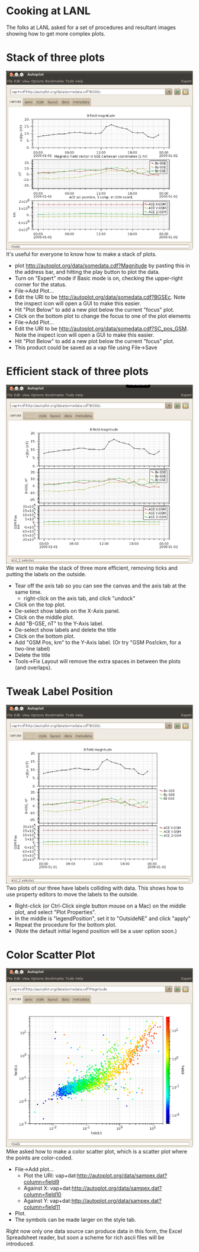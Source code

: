 # Cooking at LANL

The folks at LANL asked for a set of procedures and resultant images
showing how to get more complex plots.

# Stack of three plots

![stackOfThreePlots.png](stackOfThreePlots.png "stackOfThreePlots.png")
It's useful for everyone to know how to make a stack of plots.

  - plot <http://autoplot.org/data/somedata.cdf?Magnitude> by pasting
    this in the address bar, and hitting the play button to plot the
    data.
  - Turn on "Expert" mode if Basic mode is on, checking the upper-right
    corner for the status.
  - File-\>Add Plot...
  - Edit the URI to be <http://autoplot.org/data/somedata.cdf?BGSEc>.
    Note the inspect icon will open a GUI to make this easier.
  - Hit "Plot Below" to add a new plot below the current "focus" plot.
  - Click on the bottom plot to change the focus to one of the plot
    elements
  - File-\>Add Plot...
  - Edit the URI to be
    <http://autoplot.org/data/somedata.cdf?SC_pos_GSM>. Note the inspect
    icon will open a GUI to make this easier.
  - Hit "Plot Below" to add a new plot below the current "focus" plot.
  - This product could be saved as a vap file using File-\>Save

# Efficient stack of three plots

![efficientStackOfThreePlots.png](efficientStackOfThreePlots.png
"efficientStackOfThreePlots.png") We want to make the stack of three
more efficient, removing ticks and putting the labels on the outside.

  - Tear off the axis tab so you can see the canvas and the axis tab at
    the same time.
      - right-click on the axis tab, and click "undock"
  - Click on the top plot.
  - De-select show labels on the X-Axis panel.
  - Click on the middle plot.
  - Add "B-GSE, nT" to the Y-Axis label.
  - De-select show labels and delete the title
  - Click on the bottom plot.
  - Add "GSM Pos, km" to the Y-Axis label. (Or try "GSM Pos\!ckm, for a
    two-line label)
  - Delete the title
  - Tools-\>Fix Layout will remove the extra spaces in between the plots
    (and overlaps).

# Tweak Label Position

![tweakLabelPosition.jpg](tweakLabelPosition.jpg
"tweakLabelPosition.jpg") Two plots of our three have labels colliding
with data. This shows how to use property editors to move the labels to
the outside.

  - Right-click (or Ctrl-Click single button mouse on a Mac) on the
    middle plot, and select "Plot Properties".
  - In the middle is "legendPosition", set it to "OutsideNE" and click
    "apply"
  - Repeat the procedure for the bottom plot.
  - (Note the default initial legend position will be a user option
    soon.)

# Color Scatter Plot

![colorScatterPlot.jpg](colorScatterPlot.jpg "colorScatterPlot.jpg")
Mike asked how to make a color scatter plot, which is a scatter plot
where the points are color-coded.

  - File-\>Add plot...
      - Plot the URI:
        vap+dat:<http://autoplot.org/data/sampex.dat?column=field9>
      - Against X:
        vap+dat:<http://autoplot.org/data/sampex.dat?column=field10>
      - Against Y:
        vap+dat:<http://autoplot.org/data/sampex.dat?column=field11>
  - Plot.
  - The symbols can be made larger on the style tab.

Right now only one data source can produce data in this form, the Excel
Spreadsheet reader, but soon a scheme for rich ascii files will be
introduced.

